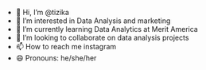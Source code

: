 - 👋 Hi, I’m @tizika
- 👀 I’m interested in Data Analysis and marketing
- 🌱 I’m currently learning Data Analytics at Merit America
- 💞️ I’m looking to collaborate on data analysis projects
- 📫 How to reach me instagram
- 😄 Pronouns: he/she/her
<!---
tizika/tizika is a ✨ special ✨ repository because its `README.md` (this file) appears on your GitHub profile.
You can click the Preview link to take a look at your changes.
--->
